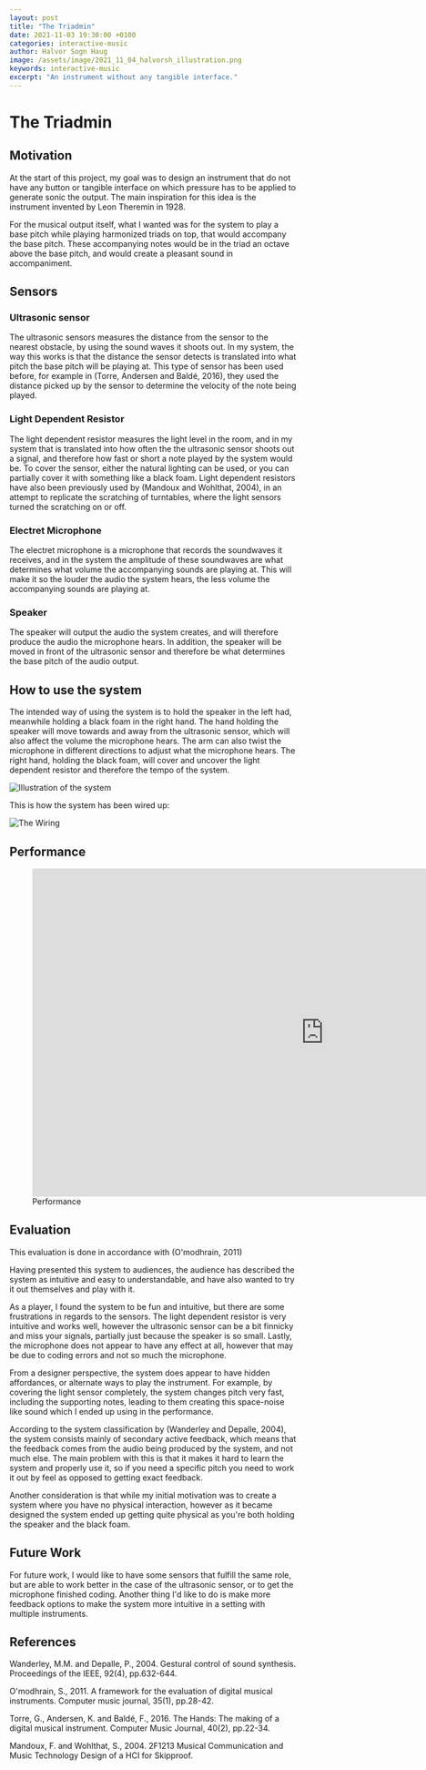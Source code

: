 ```yaml
---
layout: post
title: "The Triadmin"
date: 2021-11-03 19:30:00 +0100
categories: interactive-music
author: Halvor Sogn Haug
image: /assets/image/2021_11_04_halvorsh_illustration.png
keywords: interactive-music
excerpt: "An instrument without any tangible interface."
---
```



# The Triadmin

## Motivation

At the start of this project, my goal was to design an instrument that do not have any button or tangible interface on which pressure has to be applied to generate sonic the output. The main inspiration for this idea is the instrument invented by Leon Theremin in 1928.

For the musical output itself, what I wanted was for the system to play a base pitch while playing harmonized triads on top, that would accompany the base pitch. These accompanying notes would be in the triad an octave above the base pitch, and would create a pleasant sound in accompaniment.

## Sensors

### Ultrasonic sensor

The ultrasonic sensors measures the distance from the sensor to the nearest obstacle, by using the sound waves it shoots out. In my system, the way this works is that the distance the sensor detects is translated into what pitch the base pitch will be playing at. This type of sensor has been used before, for example in (Torre, Andersen and Baldé, 2016), they used the distance picked up by the sensor to determine the velocity of the note being played.

### Light Dependent Resistor

The light dependent resistor measures the light level in the room, and in my system that is translated into how often the the ultrasonic sensor shoots out a signal, and therefore how fast or short a note played by the system would be. To cover the sensor, either the natural lighting can be used, or you can partially cover it with something like a black foam. Light dependent resistors have also been previously used by (Mandoux and Wohlthat, 2004), in an attempt to replicate the scratching of turntables, where the light sensors turned the scratching on or off.

### Electret Microphone

The electret microphone is a microphone that records the soundwaves it receives, and in the system the amplitude of these soundwaves are what determines what volume the accompanying sounds are playing at. This will make it so the louder the audio the system hears, the less volume the accompanying sounds are playing at.

### Speaker

The speaker will output the audio the system creates, and will therefore produce the audio the microphone hears. In addition, the speaker will be moved in front of the ultrasonic sensor and therefore be what determines the base pitch of the audio output.

## How to use the system

The intended way of using the system is to hold the speaker in the left had, meanwhile holding a black foam in the right hand. The hand holding the speaker will move towards and away from the ultrasonic sensor, which will also affect the volume the microphone hears. The arm can also twist the microphone in different directions to adjust what the microphone hears. The right hand, holding the black foam, will cover and uncover the light dependent resistor and therefore the tempo of the system.

![Illustration of the system](/assets/image/2021_11_04_halvorsh_illustration.png "Diagram describing system use")

This is how the system has been wired up:

![The Wiring](/assets/image/2021_11_04_halvorsh_wiring.jpg "How the system has been wired")

## Performance

<figure style="float: none">
   <iframe src="https://www.uio.no/english/studies/programmes/mct-master/blog/assets/video/2021_11_04_halvorsh_performance.mp4" width="1024" height="576" frameborder="0" allowfullscreen></iframe>
   <figcaption>Performance</figcaption>
</figure>

## Evaluation

This evaluation is done in accordance with (O'modhrain, 2011)

Having presented this system to audiences, the audience has described the system as intuitive and easy to understandable, and have also wanted to try it out themselves and play with it.

As a player, I found the system to be fun and intuitive, but there are some frustrations in regards to the sensors. The light dependent resistor is very intuitive and works well, however the ultrasonic sensor can be a bit finnicky and miss your signals, partially just because the speaker is so small. Lastly, the microphone does not appear to have any effect at all, however that may be due to coding errors and not so much the microphone.

From a designer perspective, the system does appear to have hidden affordances, or alternate ways to play the instrument. For example, by covering the light sensor completely, the system changes pitch very fast, including the supporting notes, leading to them creating this space-noise like sound which I ended up using in the performance.

According to the system classification by (Wanderley and Depalle, 2004), the system consists mainly of secondary active feedback, which means that the feedback comes from the audio being produced by the system, and not much else. The main problem with this is that it makes it hard to learn the system and properly use it, so if you need a specific pitch you need to work it out by feel as opposed to getting exact feedback.

Another consideration is that while my initial motivation was to create a system where you have no physical interaction, however as it became designed the system ended up getting quite physical as you're both holding the speaker and the black foam.

## Future Work

For future work, I would like to have some sensors that fulfill the same role, but are able to work better in the case of the ultrasonic sensor, or to get the microphone finished coding. Another thing I'd like to do is make more feedback options to make the system more intuitive in a setting with multiple instruments.

## References

Wanderley, M.M. and Depalle, P., 2004. Gestural control of sound synthesis. Proceedings of the IEEE, 92(4), pp.632-644.

O'modhrain, S., 2011. A framework for the evaluation of digital musical instruments. Computer music journal, 35(1), pp.28-42.

Torre, G., Andersen, K. and Baldé, F., 2016. The Hands: The making of a digital musical instrument. Computer Music Journal, 40(2), pp.22-34.

Mandoux, F. and Wohlthat, S., 2004. 2F1213 Musical Communication and Music Technology Design of a HCI for Skipproof.
